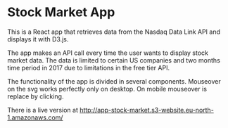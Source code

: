# Stock Market App

This is a React app that retrieves data from the Nasdaq Data Link API and displays it with D3.js.

The app makes an API call every time the user wants to display stock market data. The data is limited to certain US companies and two months time period in 2017 due to limitations in the free tier API.

The functionality of the app is divided in several components. Mouseover on the svg works perfectly only on desktop. On mobile mouseover is replace by clicking.

There is a live version at http://app-stock-market.s3-website.eu-north-1.amazonaws.com/
